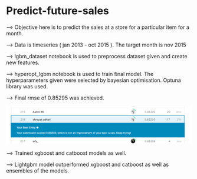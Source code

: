 # Predict-future-sales

--> Objective here is to predict the sales at a store for a particular item for a month.

--> Data is timeseries ( jan 2013 - oct 2015 ). The target month is nov 2015

--> lgbm_dataset notebook is used to preprocess dataset given and create new features.

--> hyperopt_lgbm notebook is used to train final model. The hyperparameters given were selected by bayesian optimisation. Optuna library was used.

--> Final rmse of 0.85295 was achieved.

![alt text](lb1.PNG)

--> Trained xgboost and catboost models as well.

--> Lightgbm model outperformed xgboost and catboost as well as ensembles of the models.


